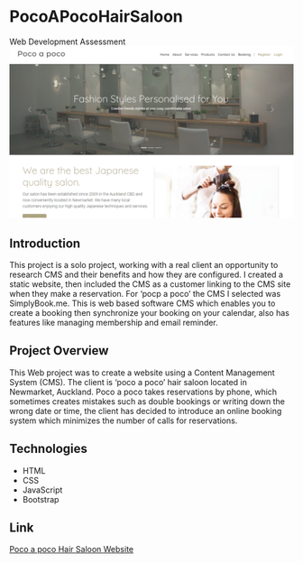 # PocoAPocoHairSaloon
Web Development Assessment
![Poco a Poco](https://github.com/Masamist/PocoAPocoHairSaloon/blob/main/pocoapoco.png)

## Introduction
This project is a solo project, working with a real client an opportunity to research CMS and their benefits and how they are configured. 
I created a static website, then included the CMS as a customer linking to the CMS site when they make a reservation. For ‘pocp a poco’ the CMS I selected was SimplyBook.me. This is web based software CMS which enables you to create a booking then synchronize your booking on your calendar, also has features like managing membership and email reminder.

## Project Overview
This Web project was to create a website using a Content Management System (CMS). 
The client is ‘poco a poco’ hair saloon located in Newmarket, Auckland. 
Poco a poco takes reservations by phone, which sometimes creates mistakes such as double bookings or writing down the wrong date or time, 
the client has decided to introduce an online booking system which minimizes the number of calls for reservations.

## Technologies
+ HTML
+ CSS
+ JavaScript
+ Bootstrap

## Link
[Poco a poco Hair Saloon Website](https://masamist.github.io/PocoAPocoHairSaloon/)
